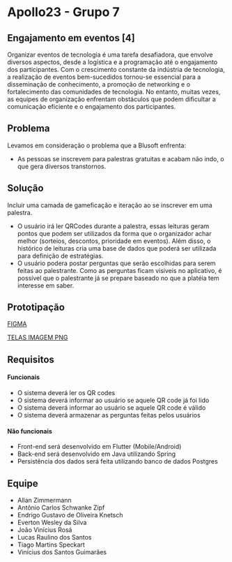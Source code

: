 
# Apollo23 - Grupo 7

## Engajamento em eventos [4]

Organizar eventos de tecnologia é uma tarefa desafiadora, que envolve diversos aspectos, desde a logística e a programação até o engajamento dos participantes. Com o crescimento constante da indústria de tecnologia, a realização de eventos bem-sucedidos tornou-se essencial para a disseminação de conhecimento, a promoção de networking e o fortalecimento das comunidades de tecnologia. No entanto, muitas vezes, as equipes de organização enfrentam obstáculos que podem dificultar a comunicação eficiente e o engajamento dos participantes.

## Problema

Levamos em consideração o problema que a Blusoft enfrenta:
* As pessoas se inscrevem para palestras gratuitas e acabam não indo, o que gera diversos transtornos.

## Solução

Incluir uma camada de gameficação e iteração ao se inscrever em uma palestra.

* O usuário irá ler QRCodes durante a palestra, essas leituras geram pontos que podem ser utilizados da forma que o organizador achar melhor (sorteios, descontos, prioridade em eventos). Além disso, o histórico de leituras cria uma base de dados que poderá ser utilizada para definição de estratégias.
* O usuário podera postar perguntas que serão escolhidas para serem feitas ao palestrante. Como as perguntas ficam visiveis no aplicativo, é possível que o palestrante já se prepare baseado no que a platéia tem interesse em saber.

## Prototipação
[FIGMA](https://www.figma.com/file/aWGcKf3YTUa0rftvKffON3/telas?type=design&node-id=0-1&mode=design&t=2gJd1BDUM5JiBfKI-0)

[TELAS IMAGEM PNG](https://drive.google.com/file/d/1SSvon0sl6rdno8qCs9r42tzvduIxA7sq/view?usp=drive_link)


## Requisitos

#### Funcionais
* O sistema deverá ler os QR codes
* O sistema deverá informar ao usuário se aquele QR code já foi lido
* O sistema deverá informar ao usuário se aquele QR code é válido
* O sistema deverá armazenar as perguntas feitas pelos usuários

#### Não funcionais
* Front-end será desenvolvido em Flutter (Mobile/Android)
* Back-end será desenvolvido em Java utilizando Spring
* Persistência dos dados será feita utilizando banco de dados Postgres


## Equipe
- Allan Zimmermann
- Antônio Carlos Schwanke Zipf
- Endrigo Gustavo de Oliveira Knetsch
- Everton Wesley da Silva
- João Vinícius Rosá
- Lucas Raulino dos Santos
- Tiago Martins Speckart
- Vinícius dos Santos Guimarães
